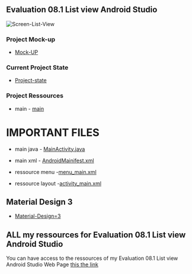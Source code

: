 ## Evaluation 08.1 List view Android Studio

![Screen-List-View](./images/README.png) 

### Project Mock-up

* [Mock-UP](./pdf/EF_08_1.pdf)

### Current Project State

* [Project-state](https://github.com/MiguelJerome/Android08_01/issues)

### Project Ressources
* main
        - [main](https://github.com/MiguelJerome/menu-options07/tree/main/Evaluation_formative_07_1/app/src/main)

# IMPORTANT FILES
* main java
        - [MainActivity.java](https://github.com/MiguelJerome/menu-options07/blob/main/Evaluation_formative_07_1/app/src/main/java/ca/collegelacite/evaluation_formative_07_1/MainActivity.java)  
* main xml - [AndroidMainifest.xml](https://github.com/MiguelJerome/menu-options07/blob/main/Evaluation_formative_07_1/app/src/main/AndroidManifest.xml)   

* ressource menu -[menu_main.xml](https://github.com/MiguelJerome/menu-options07/blob/main/Evaluation_formative_07_1/app/src/main/res/menu/menu_main.xml)
* ressource layout -[activity_main.xml](https://github.com/MiguelJerome/menu-options07/blob/main/Evaluation_formative_07_1/app/src/main/res/layout/activity_main.xml)

##  Material Design 3

* [Material-Design=3](https://m3.material.io/)

##  ALL my ressources for Evaluation 08.1 List view Android Studio

You can have access to the ressources of my Evaluation 08.1 List view Android Studio Web Page [this the link](https://github.com/MiguelJerome/Android08_01
) 
